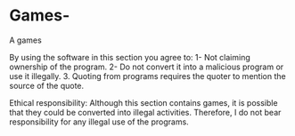 # Games-
A games 


By using the software in this section you agree to: 
1- Not claiming ownership of the program.
2- Do not convert it into a malicious program or use it illegally.
3. Quoting from programs requires the quoter to mention the source of the quote. 

Ethical responsibility:
Although this section contains games, it is possible that they could be converted into illegal activities. Therefore, I do not bear responsibility for any illegal use of the programs. 
